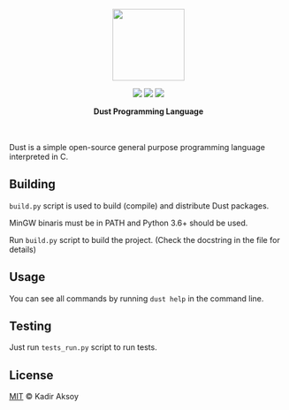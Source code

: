 <p align="center"><img src="https://i.imgur.com/kHhp1tB.png" width=130></p>
<p align="center">
  <img src="https://img.shields.io/badge/license-MIT-blue.svg">
  <img src="https://img.shields.io/badge/version-0.0.15-yellow">
  <a href="https://www.codacy.com/gh/kadir014/Dust/dashboard?utm_source=github.com&amp;utm_medium=referral&amp;utm_content=kadir014/Dust&amp;utm_campaign=Badge_Grade"><img src="https://app.codacy.com/project/badge/Grade/78b40ba8378d4292aa64c25178ca516c"><a/>
</p>
<p align="center">
<strong>Dust Programming Language</strong>
</p>
<br><br>
Dust is a simple open-source general purpose programming language interpreted in C.

## Building
`build.py` script is used to build (compile) and distribute Dust packages.

MinGW binaris must be in PATH and Python 3.6+ should be used.

Run `build.py` script to build the project. (Check the docstring in the file for details)

## Usage
You can see all commands by running `dust help` in the command line.

## Testing
Just run `tests_run.py` script to run tests.

## License
[MIT](LICENSE) © Kadir Aksoy
